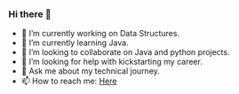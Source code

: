 ### Hi there 👋

<!--
**codermaan/codermaan** is a ✨ _special_ ✨ repository because its `README.md` (this file) appears on your GitHub profile.

- 🔭 I’m currently working on ...
- 🌱 I’m currently learning ...
- 👯 I’m looking to collaborate on ...
- 🤔 I’m looking for help with ...
- 💬 Ask me about ...
- 📫 How to reach me: ...
- 😄 Pronouns: ...
- ⚡ Fun fact: ...
-->
- 🔭 I’m currently working on Data Structures.
- 🌱 I’m currently learning Java.
- 👯 I’m looking to collaborate on Java and python projects.
- 🤔 I’m looking for help with kickstarting my career.
- 💬 Ask me about my technical journey.
- 📫 How to reach me: <a href="https://www.maantechnical.com/" target="_blank" rel="noopener">Here</a>
